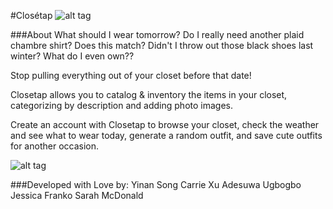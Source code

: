 #Closétap
![alt tag](https://github.com/yinansong/closet_app/blob/master/logo2.png)

###About
What should I wear tomorrow?  Do I really need another plaid chambre shirt? Does this match? Didn't I throw out those black shoes last winter? What do I even own??

Stop pulling everything out of your closet before that date!

Closetap allows you to catalog & inventory the items in your closet, categorizing by description and adding photo images.

Create an account with Closetap to browse your closet, check the weather and see what to wear today, generate a random outfit, and save cute outfits for another occasion.


![alt tag](https://github.com/yinansong/closet_app/blob/master/closetap_erd.png)


###Developed with Love by:
Yinan Song
Carrie Xu
Adesuwa Ugbogbo
Jessica Franko
Sarah McDonald

